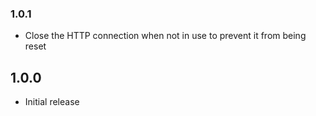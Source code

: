 ### 1.0.1
- Close the HTTP connection when not in use to prevent it from being reset

## 1.0.0
- Initial release
